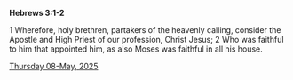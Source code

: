 **Hebrews 3:1-2**

1 Wherefore, holy brethren, partakers of the heavenly calling, consider the Apostle and High Priest of our profession, Christ Jesus; 2 Who was faithful to him that appointed him, as also Moses was faithful in all his house.

[Thursday 08-May, 2025](https://getbible.net/kjv/Hebrews/3/1-2)
